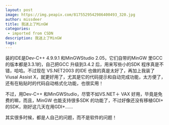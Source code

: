```yaml
---
layout: post
image: https://img.peapix.com/8175529542986400493_320.jpg
author: missdeer
title: 我迷上了MinGW
categories: 
 - imported from CSDN
description: 我迷上了MinGW
tags: 
---
```


装的IDE是Dev-C++ 4.9.9.1 和MinGWStudio 2.05，它们自带的MinGW 里GCC 的版本都是3.3.1的，自己把GCC 升级到3.4.2 后，用来写些小的SDK 程序真是不错，哈哈。不过现在 VS.NET2003 的IDE 也做的真是太好了，再加上我装了Viusal Assist X，就更好用了，尤其是它的代码提示和自动完成功能，太方便了，还有在粘贴时的代码自动格式化功能，也很实用！

不过，用Dev-C++ 和MinGWStudio，尽管不如VS.NET＋ VAX 好用，毕竟是免费的嘛，而且，MinGW 也能支持很多SDK 的功能了，不过好像还没有移植GDI+ 的SDK，刚好这几天在用GDI+……

其实很多时候，都是人自己的问题，而不是软件的问题！

